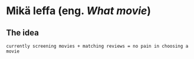 # Mikä leffa (eng. _What movie_)

## The idea

`currently screening movies + matching reviews = no pain in choosing a movie`
